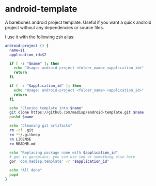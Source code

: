 android-template
================

A barebones android project template. Useful if you want a quick
android project without any dependencies or source files.

I use it with the following zsh alias:

```bash
android-project () {
  name=$1
  application_id=$2

  if [ -z "$name" ]; then
    echo "Usage: android-project <folder_name> <application_id>"
    return
  fi

  if [ -z "$application_id" ]; then
    echo "Usage: android-project <folder_name> <application_id>"
    return
  fi

  echo "Cloning template into $name"
  git clone https://github.com/madisp/android-template.git $name
  pushd $name

  echo "Cleaning git artifacts"
  rm -rf .git
  rm **/.gitkeep
  rm LICENSE
  rm README.md

  echo "Replacing package name with $application_id"
  # gor is goreplace, you can use sed or something else here
  gor 'com.madisp.template' -r "$application_id"

  echo "All done"
  popd
}
```
